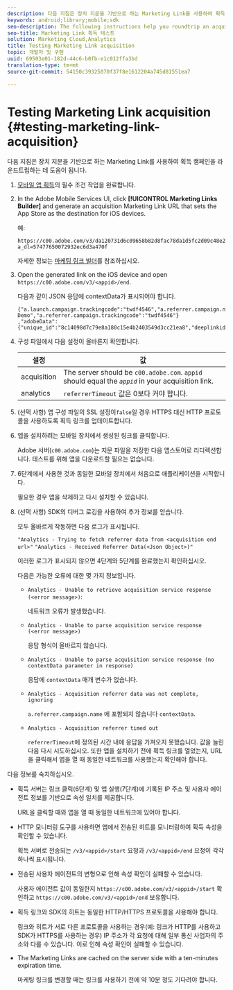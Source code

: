 ```yaml
---
description: 다음 지침은 장치 지문을 기반으로 하는 Marketing Link를 사용하여 획득 캠페인을 라운드트립하는 데 도움이 됩니다.
keywords: android;library;mobile;sdk
seo-description: The following instructions help you roundtrip an acquisition campaign with a Marketing Link that is based on a device fingerprint.
seo-title: Marketing Link 획득 테스트
solution: Marketing Cloud,Analytics
title: Testing Marketing Link acquisition
topic: 개발자 및 구현
uuid: 69503e01-182d-44c6-b0fb-e1c012ffa3bd
translation-type: tm+mt
source-git-commit: 54150c39325070f37f8e1612204a745d81551ea7

---
```



# Testing Marketing Link acquisition {#testing-marketing-link-acquisition}

다음 지침은 장치 지문을 기반으로 하는 Marketing Link를 사용하여 획득 캠페인을 라운드트립하는 데 도움이 됩니다.

1. [모바일 앱 획득](/help/ios/acquisition-main/acquisition.md)의 필수 조건 작업을 완료합니다.
1. In the Adobe Mobile Services UI, click **[!UICONTROL Marketing Links Builder]** and generate an acquisition Marketing Link URL that sets the App Store as the destination for iOS devices.

   예:

   ```
   https://c00.adobe.com/v3/da120731d6c09658b82d8fac78da1d5fc2d09c48e21b3a55f9e2d7344e08425d/start?a_dl=57477650072932ec6d3a470f
   ```

   자세한 정보는 [마케팅 링크 빌더](/help/using/acquisition-main/c-marketing-links-builder/c-marketing-links-builder.md)를 참조하십시오.


1. Open the generated link on the iOS device and open `https://c00.adobe.com/v3/<appid>/end`.

   다음과 같이 JSON 응답에 contextData가 표시되어야 합니다.

   ```js{"fingerprint":"bae91bb778f0ad52e37f0892961d06ac6a5c935b","endCallbacks":["***"],"timestamp":1464301217,"appguid":"da120731d6c09658b82d8fac78da1d5fc2d09c48e21b3a55f9e2d7344e08425d","contextData":
   {"a.launch.campaign.trackingcode":"twdf4546","a.referrer.campaign.name":"iOS Demo","a.referrer.campaign.trackingcode":"twdf4546"}
   ,"adobeData":{"unique_id":"8c14098d7c79e8a180c15e4b2403549d3cc21ea8","deeplinkid":"57477650072932ec6d3a470f"}}
   ```

1. 구성 파일에서 다음 설정이 올바른지 확인합니다.

   | 설정 | 값 |
   |--- |--- |
   | acquisition | The server should be  `c00.adobe.com`. `appid` should equal the  *`appid`* in your acquisition link. |
   | analytics | `referrerTimeout` 값은 0보다 커야 합니다. |

1. (선택 사항) 앱 구성 파일의 SSL 설정이`false`일 경우 HTTPS 대신 HTTP 프로토콜을 사용하도록 획득 링크를 업데이트합니다.
1. 앱을 설치하려는 모바일 장치에서 생성된 링크를 클릭합니다.

   Adobe 서버(`c00.adobe.com`)는 지문 파일을 저장한 다음 앱스토어로 리디렉션합니다. 테스트를 위해 앱을 다운로드할 필요는 없습니다.
1. 6단계에서 사용한 것과 동일한 모바일 장치에서 처음으로 애플리케이션을 시작합니다.

   필요한 경우 앱을 삭제하고 다시 설치할 수 있습니다.
1. (선택 사항) SDK의 디버그 로깅을 사용하여 추가 정보를 얻습니다.

   모두 올바르게 작동하면 다음 로그가 표시됩니다.

   `"Analytics - Trying to fetch referrer data from <acquisition end url>"`
   `"Analytics - Received Referrer Data(<Json Object>)"`

   이러한 로그가 표시되지 않으면 4단계와 5단계를 완료했는지 확인하십시오.

   다음은 가능한 오류에 대한 몇 가지 정보입니다.

   * `Analytics - Unable to retrieve acquisition service response (<error message>)`:

      네트워크 오류가 발생했습니다.

   * `Analytics - Unable to parse acquisition service response (<error message>)`

      응답 형식이 올바르지 않습니다.

   * `Analytics - Unable to parse acquisition service response (no contextData parameter in response)`

      응답에 `contextData` 매개 변수가 없습니다.

   * `Analytics - Acquisition referrer data was not complete, ignoring`

      `a.referrer.campaign.name` 에 포함되지 않습니다 `contextData`.

   * `Analytics - Acquisition referrer timed out`

      `referrerTimeout`에 정의된 시간 내에 응답을 가져오지 못했습니다. 값을 늘린 다음 다시 시도하십시오. 또한 앱을 설치하기 전에 획득 링크를 열었는지, URL을 클릭해서 앱을 열 때 동일한 네트워크를 사용했는지 확인해야 합니다.

다음 정보를 숙지하십시오.

* 획득 서버는 링크 클릭(6단계) 및 앱 실행(7단계)에 기록된 IP 주소 및 사용자 에이전트 정보를 기반으로 속성 일치를 제공합니다.

   URL을 클릭할 때와 앱을 열 때 동일한 네트워크에 있어야 합니다.

* HTTP 모니터링 도구를 사용하면 앱에서 전송된 히트를 모니터링하여 획득 속성을 확인할 수 있습니다.

   획득 서버로 전송되는 `/v3/<appid>/start` 요청과 `/v3/<appid>/end` 요청이 각각 하나씩 표시됩니다.

* 전송된 사용자 에이전트의 변형으로 인해 속성 확인이 실패할 수 있습니다.

   사용자 에이전트 값이 동일한지 `https://c00.adobe.com/v3/<appid>/start` 확인하고 `https://c00.adobe.com/v3/<appid>/end` 보유합니다.

* 획득 링크와 SDK의 히트는 동일한 HTTP/HTTPS 프로토콜을 사용해야 합니다.

   링크와 히트가 서로 다른 프로토콜을 사용하는 경우(예: 링크가 HTTP를 사용하고 SDK가 HTTPS를 사용하는 경우) IP 주소가 각 요청에 대해 일부 통신 사업자의 주소와 다를 수 있습니다. 이로 인해 속성 확인이 실패할 수 있습니다.

* The Marketing Links are cached on the server side with a ten-minutes expiration time.

   마케팅 링크를 변경할 때는 링크를 사용하기 전에 약 10분 정도 기다려야 합니다.